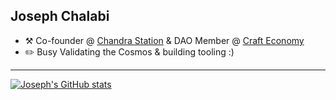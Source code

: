 ## Joseph Chalabi

-   :hammer_and_pick: Co-founder @ [Chandra Station](https://chandrastation.com) & DAO Member @ [Craft Economy](https://crafteconomy.io)
-   :pencil2: Busy Validating the Cosmos & building tooling :)
---

[![Joseph's GitHub stats](https://github-readme-stats.vercel.app/api?username=chalabi2)](https://github.com/anuraghazra/github-readme-stats)
